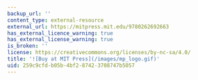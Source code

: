 ```yaml
---
backup_url: ''
content_type: external-resource
external_url: https://mitpress.mit.edu/9780262692663
has_external_licence_warning: true
has_external_license_warning: true
is_broken: ''
license: https://creativecommons.org/licenses/by-nc-sa/4.0/
title: '![Buy at MIT Press](/images/mp_logo.gif)'
uid: 259c9cfd-b05b-4bf2-8742-3708747b5057
---
```

